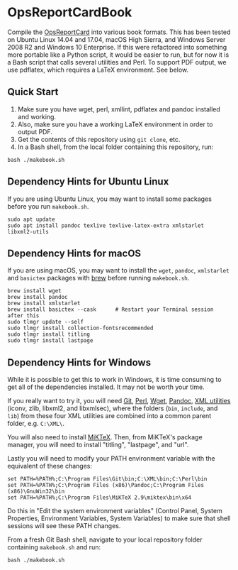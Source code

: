 # OpsReportCardBook

Compile the [OpsReportCard](http://www.opsreportcard.com) into various book 
formats. This has been tested on Ubuntu Linux 14.04 and 17.04, macOS High Sierra, 
and Windows Server 2008 R2 and Windows 10 Enterprise. If this were refactored 
into something more portable like a Python script, it would be easier to run, 
but for now it is a Bash script that calls several utilities and Perl. 
To support PDF output, we use pdflatex, which requires a LaTeX environment. See below.

## Quick Start

1. Make sure you have wget, perl, xmllint, pdflatex and pandoc installed and working.
2. Also, make sure you have a working LaTeX environment in order to output PDF.
3. Get the contents of this repository using `git clone`, etc.
4. In a Bash shell, from the local folder containing this repository, run:

```
bash ./makebook.sh
```

## Dependency Hints for Ubuntu Linux

If you are using Ubuntu Linux, you may want to install some packages 
before you run `makebook.sh`. 

```
sudo apt update
sudo apt install pandoc texlive texlive-latex-extra xmlstarlet libxml2-utils
```

## Dependency Hints for macOS

If you are using macOS, you may want to install the `wget`, `pandoc`, 
`xmlstarlet` and `basictex` packages with [brew](https://brew.sh/) before 
running `makebook.sh`.

```
brew install wget
brew install pandoc
brew install xmlstarlet
brew install basictex --cask      # Restart your Terminal session after this
sudo tlmgr update --self
sudo tlmgr install collection-fontsrecommended
sudo tlmgr install titling
sudo tlmgr install lastpage
```

## Dependency Hints for Windows

While it is possible to get this to work in Windows, it is time consuming to get 
all of the dependencies installed. It may not be worth your time. 

If you really want to try it, you will need [Git](https://git-scm.com/download/win), 
[Perl](https://www.activestate.com/activeperl/downloads), 
[Wget](http://gnuwin32.sourceforge.net/packages/wget.htm), 
[Pandoc](https://pandoc.org/installing.html#windows), 
[XML utilities](http://xmlsoft.org/sources/win32/) (iconv, zlib, libxml2, and 
libxmlsec), where the folders (`bin`, `include`, and `lib`) from these four XML 
utilities are combined into a common parent folder, e.g. `C:\XML\`.

You will also need to install [MiKTeX](https://miktex.org/download). Then, from 
MiKTeX's package manager, you will need to install "titling", "lastpage", and "url". 

Lastly you will need to modify your PATH environment variable with the equivalent 
of these changes:

```
set PATH=%PATH%;C:\Program Files\Git\bin;C:\XML\bin;C:\Perl\bin
set PATH=%PATH%;C:\Program Files (x86)\Pandoc;C:\Program Files (x86)\GnuWin32\bin
set PATH=%PATH%;C:\Program Files\MiKTeX 2.9\miktex\bin\x64
```

Do this in "Edit the system environment variables" (Control Panel, System 
Properties, Environment Variables, System Variables) to make sure that shell 
sessions will see these PATH changes. 

From a fresh Git Bash shell, navigate to your local repository folder containing 
`makebook.sh` and run:

```
bash ./makebook.sh
```

